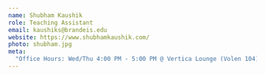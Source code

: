 ```yaml
---
name: Shubham Kaushik
role: Teaching Assistant
email: kaushiks@brandeis.edu
website: https://www.shubhamkaushik.com/
photo: shubham.jpg
meta:
  "Office Hours: Wed/Thu 4:00 PM - 5:00 PM @ Vertica Lounge (Volen 104)"
---
```

